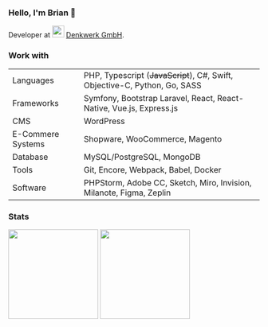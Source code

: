 ### Hello, I'm Brian 👋
Developer at <img height="24px" src="https://avatars.githubusercontent.com/u/1493446?s=200&v=4" /> [Denkwerk GmbH](https://github.com/denkwerk/).

### Work with
<table>
    <tr>
        <td>Languages</td>
        <td>PHP, Typescript (<s>JavaScript</s>), C#, Swift, Objective-C, Python, Go, SASS</td>
    </tr>
    <tr>
        <td>Frameworks</td>
        <td>Symfony, Bootstrap Laravel, React, React-Native, Vue.js, Express.js</td>
    </tr>
  <tr>
        <td>CMS</td>
        <td>WordPress</td>
    </tr>
  <tr>
        <td>E-Commere Systems</td>
        <td>Shopware, WooCommerce, Magento</td>
    </tr>
    <tr>
        <td>Database</td>
        <td>MySQL/PostgreSQL, MongoDB</td>
    </tr>
    <tr>
        <td>Tools</td>
        <td>Git, Encore, Webpack, Babel, Docker</td>
    </tr>
    <tr>
        <td>Software</td>
        <td>PHPStorm, Adobe CC, Sketch, Miro, Invision, Milanote, Figma, Zeplin</td>
    </tr>
</table>

### Stats
<p>
  <img height="180em" src="https://github-readme-stats.vercel.app/api?username=brianvarskonst&show_icons=true&hide_border=true&&count_private=true&include_all_commits=true" />
  <img height="180em" src="https://github-readme-stats.vercel.app/api/top-langs/?username=brianvarskonst&show_icons=true&hide_border=true&layout=compact" />
</p>

<!-- [![CodersRank](https://cr-ss-service.azurewebsites.net/api/ScreenShot?widget=summary&username=brianvarskonst)](https://profile.codersrank.io/user/brianvarskonst) -->

